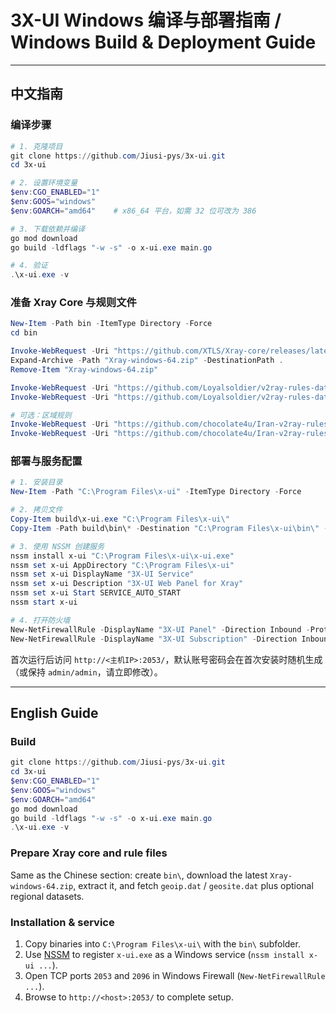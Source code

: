 # 3X-UI Windows 编译与部署指南 / Windows Build & Deployment Guide

---

## 中文指南

### 编译步骤

```powershell
# 1. 克隆项目
git clone https://github.com/Jiusi-pys/3x-ui.git
cd 3x-ui

# 2. 设置环境变量
$env:CGO_ENABLED="1"
$env:GOOS="windows"
$env:GOARCH="amd64"    # x86_64 平台，如需 32 位可改为 386

# 3. 下载依赖并编译
go mod download
go build -ldflags "-w -s" -o x-ui.exe main.go

# 4. 验证
.\x-ui.exe -v
```

### 准备 Xray Core 与规则文件

```powershell
New-Item -Path bin -ItemType Directory -Force
cd bin

Invoke-WebRequest -Uri "https://github.com/XTLS/Xray-core/releases/latest/download/Xray-windows-64.zip" -OutFile "Xray-windows-64.zip"
Expand-Archive -Path "Xray-windows-64.zip" -DestinationPath .
Remove-Item "Xray-windows-64.zip"

Invoke-WebRequest -Uri "https://github.com/Loyalsoldier/v2ray-rules-dat/releases/latest/download/geoip.dat" -OutFile "geoip.dat"
Invoke-WebRequest -Uri "https://github.com/Loyalsoldier/v2ray-rules-dat/releases/latest/download/geosite.dat" -OutFile "geosite.dat"

# 可选：区域规则
Invoke-WebRequest -Uri "https://github.com/chocolate4u/Iran-v2ray-rules/releases/latest/download/geoip.dat" -OutFile "geoip_IR.dat"
Invoke-WebRequest -Uri "https://github.com/chocolate4u/Iran-v2ray-rules/releases/latest/download/geosite.dat" -OutFile "geosite_IR.dat"
```

### 部署与服务配置

```powershell
# 1. 安装目录
New-Item -Path "C:\Program Files\x-ui" -ItemType Directory -Force

# 2. 拷贝文件
Copy-Item build\x-ui.exe "C:\Program Files\x-ui\"
Copy-Item -Path build\bin\* -Destination "C:\Program Files\x-ui\bin\" -Recurse

# 3. 使用 NSSM 创建服务
nssm install x-ui "C:\Program Files\x-ui\x-ui.exe"
nssm set x-ui AppDirectory "C:\Program Files\x-ui"
nssm set x-ui DisplayName "3X-UI Service"
nssm set x-ui Description "3X-UI Web Panel for Xray"
nssm set x-ui Start SERVICE_AUTO_START
nssm start x-ui

# 4. 打开防火墙
New-NetFirewallRule -DisplayName "3X-UI Panel" -Direction Inbound -Protocol TCP -LocalPort 2053 -Action Allow
New-NetFirewallRule -DisplayName "3X-UI Subscription" -Direction Inbound -Protocol TCP -LocalPort 2096 -Action Allow
```

首次运行后访问 `http://<主机IP>:2053/`，默认账号密码会在首次安装时随机生成（或保持 `admin/admin`，请立即修改）。

---

## English Guide

### Build

```powershell
git clone https://github.com/Jiusi-pys/3x-ui.git
cd 3x-ui
$env:CGO_ENABLED="1"
$env:GOOS="windows"
$env:GOARCH="amd64"
go mod download
go build -ldflags "-w -s" -o x-ui.exe main.go
.\x-ui.exe -v
```

### Prepare Xray core and rule files

Same as the Chinese section: create `bin\`, download the latest `Xray-windows-64.zip`, extract it, and fetch `geoip.dat` / `geosite.dat` plus optional regional datasets.

### Installation & service

1. Copy binaries into `C:\Program Files\x-ui\` with the `bin\` subfolder.
2. Use [NSSM](https://nssm.cc/) to register `x-ui.exe` as a Windows service (`nssm install x-ui ...`).
3. Open TCP ports `2053` and `2096` in Windows Firewall (`New-NetFirewallRule ...`).
4. Browse to `http://<host>:2053/` to complete setup.
